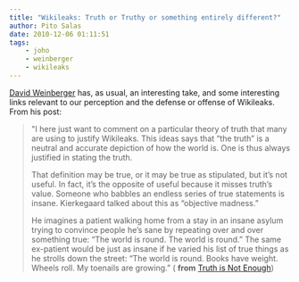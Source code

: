 ```yaml
---
title: "Wikileaks: Truth or Truthy or something entirely different?"
author: Pito Salas
date: 2010-12-06 01:11:51
tags:
    - joho
    - weinberger
    - wikileaks
---
```



[David Weinberger](<http://www.hyperorg.com/blogger/>) has, as usual, an
interesting take, and some interesting links relevant to our perception and
the defense or offense of Wikileaks. From his post:

> "I here just want to comment on a particular theory of truth that many are
> using to justify Wikileaks. This ideas says that “the truth” is a neutral
> and accurate depiction of how the world is. One is thus always justified in
> stating the truth.
>
> That definition may be true, or it may be true as stipulated, but it’s not
> useful. In fact, it’s the opposite of useful because it misses truth’s
> value. Someone who babbles an endless series of true statements is insane.
> Kierkegaard talked about this as “objective madness.”
>
> He imagines a patient walking home from a stay in an insane asylum trying to
> convince people he’s sane by repeating over and over something true: “The
> world is round. The world is round.” The same ex-patient would be just as
> insane if he varied his list of true things as he strolls down the street:
> “The world is round. Books have weight. Wheels roll. My toenails are
> growing.” ( **from** [Truth is Not
> Enough](<http://www.hyperorg.com/blogger/2010/12/05/truth-is-not-enough/>))


